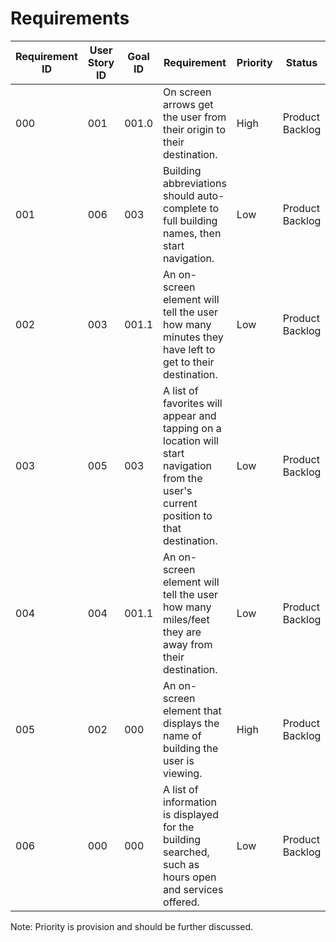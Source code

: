 # Requirements

| Requirement ID | User Story ID | Goal ID | Requirement | Priority | Status |
|-|-|-|-|-|-|
| 000 | 001 | 001.0 | On screen arrows get the user from their origin to their destination. | High | Product Backlog |
| 001 | 006 | 003 | Building abbreviations should auto-complete to full building names, then start navigation. | Low | Product Backlog |
| 002 | 003 | 001.1 | An on-screen element will tell the user how many minutes they have left to get to their destination. | Low | Product Backlog |
| 003 | 005 | 003 | A list of favorites will appear and tapping on a location will start navigation from the user's current position to that destination. | Low | Product Backlog |
| 004 | 004 | 001.1 | An on-screen element will tell the user how many miles/feet they are away from their destination. | Low | Product Backlog |
| 005 | 002 | 000 | An on-screen element that displays the name of building the user is viewing. | High | Product Backlog |
| 006 | 000 | 000 | A list of information is displayed for the building searched, such as hours open and services offered. | Low | Product Backlog |

Note: Priority is provision and should be further discussed.
